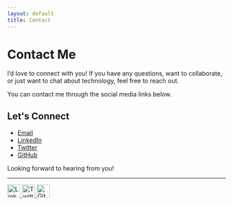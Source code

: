 ```yaml
---
layout: default
title: Contact
---
```


# Contact Me

I’d love to connect with you! If you have any questions, want to collaborate, or just want to chat about technology, feel free to reach out.

You can contact me through the social media links below.

## Let's Connect
- [Email](pragadeeshkumaran1994@gmail.com)
- [LinkedIn](https://www.linkedin.com/in/pragadeesh-rk/)
- [Twitter](https://x.com/@prags_ye)
- [GitHub](https://github.com/pragsYE)

Looking forward to hearing from you!

---

<footer>
<div class="footer-icons">
    <a href="https://www.linkedin.com/in/yourprofile" target="_blank">
      <img src="https://cdn-icons-png.flaticon.com/512/174/174857.png" alt="LinkedIn" width="30" height="30">
    </a>
    <a href="https://twitter.com/yourhandle" target="_blank">
      <img src="https://cdn-icons-png.flaticon.com/512/733/733579.png" alt="Twitter" width="30" height="30">
    </a>
    <a href="https://github.com/yourprofile" target="_blank">
      <img src="https://cdn-icons-png.flaticon.com/512/25/25231.png" alt="GitHub" width="30" height="30">
    </a>
</div>
</footer>

